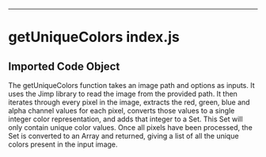 
  
  

---
# getUniqueColors index.js
## Imported Code Object

The getUniqueColors function takes an image path and options as inputs. It uses the Jimp library to read the image from the provided path. It then iterates through every pixel in the image, extracts the red, green, blue and alpha channel values for each pixel, converts those values to a single integer color representation, and adds that integer to a Set. This Set will only contain unique color values. Once all pixels have been processed, the Set is converted to an Array and returned, giving a list of all the unique colors present in the input image.


  
  